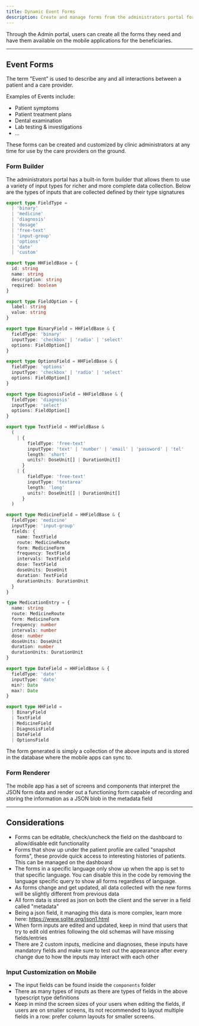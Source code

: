 ```yaml
---
title: Dynamic Event Forms
description: Create and manage forms from the administrators portal for all users to utilize
---
```


Through the Admin portal, users can create all the forms they need and have them available on the mobile applications for the beneficiaries.

---

## Event Forms

The term "Event" is used to describe any and all interactions between a patient and a care provider.

Examples of Events include:

- Patient symptoms
- Patient treatment plans
- Dental examination
- Lab testing & investigations
- ...

These forms can be created and customized by clinic administrators at any time for use by the care providers on the ground.

### Form Builder

The administrators portal has a built-in form builder that allows them to use a variety of input types for richer and more complete data collection. Below are the types of inputs that are collected defined by their type signatures

```typescript
export type FieldType =
  | 'binary'
  | 'medicine'
  | 'diagnosis'
  | 'dosage'
  | 'free-text'
  | 'input-group'
  | 'options'
  | 'date'
  | 'custom'

export type HHFieldBase = {
  id: string
  name: string
  description: string
  required: boolean
}

export type FieldOption = {
  label: string
  value: string
}

export type BinaryField = HHFieldBase & {
  fieldType: 'binary'
  inputType: 'checkbox' | 'radio' | 'select'
  options: FieldOption[]
}

export type OptionsField = HHFieldBase & {
  fieldType: 'options'
  inputType: 'checkbox' | 'radio' | 'select'
  options: FieldOption[]
}

export type DiagnosisField = HHFieldBase & {
  fieldType: 'diagnosis'
  inputType: 'select'
  options: FieldOption[]
}

export type TextField = HHFieldBase &
  (
    | {
        fieldType: 'free-text'
        inputType: 'text' | 'number' | 'email' | 'password' | 'tel'
        length: 'short'
        units?: DoseUnit[] | DurationUnit[]
      }
    | {
        fieldType: 'free-text'
        inputType: 'textarea'
        length: 'long'
        units?: DoseUnit[] | DurationUnit[]
      }
  )

export type MedicineField = HHFieldBase & {
  fieldType: 'medicine'
  inputType: 'input-group'
  fields: {
    name: TextField
    route: MedicineRoute
    form: MedicineForm
    frequency: TextField
    intervals: TextField
    dose: TextField
    doseUnits: DoseUnit
    duration: TextField
    durationUnits: DurationUnit
  }
}

type MedicationEntry = {
  name: string
  route: MedicineRoute
  form: MedicineForm
  frequency: number
  intervals: number
  dose: number
  doseUnits: DoseUnit
  duration: number
  durationUnits: DurationUnit
}

export type DateField = HHFieldBase & {
  fieldType: 'date'
  inputType: 'date'
  min?: Date
  max?: Date
}

export type HHField =
  | BinaryField
  | TextField
  | MedicineField
  | DiagnosisField
  | DateField
  | OptionsField
```

The form generated is simply a collection of the above inputs and is stored in the database where the mobile apps can sync to.

### Form Renderer

The mobile app has a set of screens and components that interpret the JSON form data and render out a functioning form capable of recording and storing the information as a JSON blob in the metadata field

---

## Considerations
- Forms can be editable, check/uncheck the field on the dashboard to allow/disable edit functionality
- Forms that show up under the patient profile are called "snapshot forms", these provide quick access to interesting histories of patients. This can be managed on the dashboard
- The forms in a specific language only show up when the app is set to that specific language. You can disable this in the code by removing the language specific query to show all forms regardless of language.
- As forms change and get updated, all data collected with the new forms will be slightly different from previous data
- All form data is stored as json on both the client and the server in a field called "metadata"
- Being a json field, it managing this data is more complex, learn more here: https://www.sqlite.org/json1.html
- When form inputs are edited and updated, keep in mind that users that try to edit old entries following the old schemas will have missing fields/entries
- There are 2 custom inputs, medicine and diagnoses, these inputs have mandatory fields and make sure to test out the appearance after every change due to how the inputs may interact with each other

### Input Customization on Mobile
- The input fields can be found inside the `components` folder
- There as many types of inputs as there are types of fields in the above typescript type definitions
- Keep in mind the screen sizes of your users when editing the fields, if users are on smaller screens, its not recommended to layout multiple fields in a row: prefer column layouts for smaller screens.

